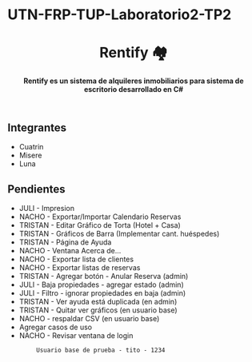 # UTN-FRP-TUP-Laboratorio2-TP2

<header>
    <h1>Rentify 🏘</h1>
    <h4>Rentify es un sistema de alquileres inmobiliarios para sistema de escritorio desarrollado en C# </h4>
</header>
<main>
    <h2>Integrantes</h2>
    <ul>
        <li>
            Cuatrin
        </li>
        <li>
            Misere
        </li>
        <li>
            Luna
        </li>
    </ul>
</main>

<footer>
    <h2>Pendientes</h2>
    <ul>
        <li>
            JULI - Impresion
        </li>
        <li>
            NACHO - Exportar/Importar Calendario Reservas
        </li>
        <li>
            TRISTAN - Editar Gráfico de Torta (Hotel + Casa)
        </li>
        <li>
            TRISTAN - Gráficos de Barra (Implementar cant. huéspedes)
        </li>
        <li>
            TRISTAN - Página de Ayuda
        </li>
        <li>
            NACHO - Ventana Acerca de...
        </li>
        <li>
            NACHO - Exportar lista de clientes
        </li>
        <li>
            NACHO - Exportar listas de reservas
        </li>
        <li>
            TRISTAN - Agregar botón - Anular Reserva (admin)
        </li>
        <li>
            JULI - Baja propiedades - agregar estado (admin)
        </li>
        <li>
            JULI - Filtro - ignorar propiedades en baja (admin)
        </li>
        <li>
            TRISTAN - Ver ayuda está duplicada (en admin)
        </li>
        <li>
            TRISTAN - Quitar ver gráficos (en usuario base)
        </li>
        <li>
            NACHO - respaldar CSV (en usuario base)
        </li>
        <li>
            Agregar casos de uso
        </li>
        <li>
            NACHO - Revisar ventana de login
        </li>
    </ul>

   
            Usuario base de prueba - tito - 1234
   
    
</footer>
